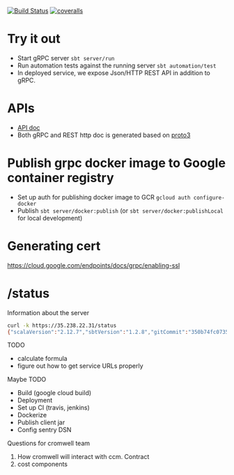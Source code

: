 [![Build Status](https://travis-ci.org/broadinstitute/cloud-cost-management.png?branch=master)](https://travis-ci.org/broadinstitute/cloud-cost-management)
[![coveralls](https://coveralls.io/github/broadinstitute/cloud-cost-management/coverage.svg?branch=master)](https://coveralls.io/github/broadinstitute/cloud-cost-management?branch=master)

# Try it out
* Start gRPC server `sbt server/run`
* Run automation tests against the running server `sbt automation/test`
* In deployed service, we expose Json/HTTP REST API in addition to gRPC. 


# APIs
* [API doc](https://endpointsportal.workbench-firestore.cloud.goog/docs/ccm.endpoints.workbench-firestore.cloud.goog/g/overview)
* Both gRPC and REST http doc is generated based on [proto3](protobuf/src/main/protobuf/ccm.proto)

# Publish grpc docker image to Google container registry
* Set up auth for publishing docker image to GCR
`gcloud auth configure-docker`
* Publish
`sbt server/docker:publish` (or `sbt server/docker:publishLocal` for local development)

# Generating cert
https://cloud.google.com/endpoints/docs/grpc/enabling-ssl
       
# /status
Information about the server
```bash
curl -k https://35.238.22.31/status
{"scalaVersion":"2.12.7","sbtVersion":"1.2.8","gitCommit":"350b74fc073550b1262609f918583eae10774ecc","buildTime":"2019-01-05T11:33:00.564"}%
```

TODO
* calculate formula
* figure out how to get service URLs properly

Maybe TODO
* Build (google cloud build)
* Deployment
* Set up CI (travis, jenkins)
* Dockerize
* Publish client jar
* Config sentry DSN

Questions for cromwell team
1. How cromwell will interact with ccm. Contract
2. cost components
